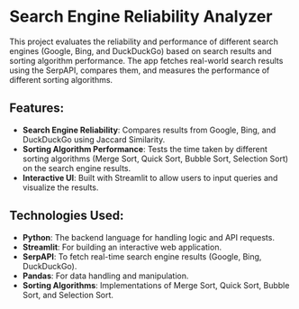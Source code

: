 
# Search Engine Reliability Analyzer

This project evaluates the reliability and performance of different search engines (Google, Bing, and DuckDuckGo) based on search results and sorting algorithm performance. The app fetches real-world search results using the SerpAPI, compares them, and measures the performance of different sorting algorithms.

## Features:
- **Search Engine Reliability**: Compares results from Google, Bing, and DuckDuckGo using Jaccard Similarity.
- **Sorting Algorithm Performance**: Tests the time taken by different sorting algorithms (Merge Sort, Quick Sort, Bubble Sort, Selection Sort) on the search engine results.
- **Interactive UI**: Built with Streamlit to allow users to input queries and visualize the results.

## Technologies Used:
- **Python**: The backend language for handling logic and API requests.
- **Streamlit**: For building an interactive web application.
- **SerpAPI**: To fetch real-time search engine results (Google, Bing, DuckDuckGo).
- **Pandas**: For data handling and manipulation.
- **Sorting Algorithms**: Implementations of Merge Sort, Quick Sort, Bubble Sort, and Selection Sort.
